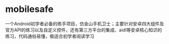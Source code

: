 # mobilesafe
一个Android初学者必备的练手项目，仿金山手机卫士；主要针对安卓四大组件及官方API的练习以及自定义控件，还有第三方平台的集成、aidl等安卓核心知识的练习，代码通俗易懂，极适合初学者阅读学习
